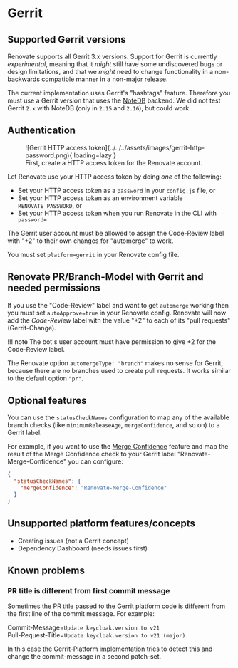 # Gerrit

## Supported Gerrit versions

Renovate supports all Gerrit 3.x versions.
Support for Gerrit is currently _experimental_, meaning that it _might_ still have some undiscovered bugs or design limitations, and that we _might_ need to change functionality in a non-backwards compatible manner in a non-major release.

The current implementation uses Gerrit's "hashtags" feature.
Therefore you must use a Gerrit version that uses the [NoteDB](https://gerrit-review.googlesource.com/Documentation/note-db.html) backend.
We did not test Gerrit `2.x` with NoteDB (only in `2.15` and `2.16`), but could work.

## Authentication

<figure markdown>
  ![Gerrit HTTP access token](../../../assets/images/gerrit-http-password.png){ loading=lazy }
  <figcaption>First, create a HTTP access token for the Renovate account.</figcaption>
</figure>

Let Renovate use your HTTP access token by doing _one_ of the following:

- Set your HTTP access token as a `password` in your `config.js` file, or
- Set your HTTP access token as an environment variable `RENOVATE_PASSWORD`, or
- Set your HTTP access token when you run Renovate in the CLI with `--password=`

The Gerrit user account must be allowed to assign the Code-Review label with "+2" to their own changes for "automerge" to work.

You must set `platform=gerrit` in your Renovate config file.

## Renovate PR/Branch-Model with Gerrit and needed permissions

If you use the "Code-Review" label and want to get `automerge` working then you must set `autoApprove=true` in your Renovate config.
Renovate will now add the _Code-Review_ label with the value "+2" to each of its "pull requests" (Gerrit-Change).

<!-- prettier-ignore -->
!!! note
    The bot's user account must have permission to give +2 for the Code-Review label.

The Renovate option `automergeType: "branch"` makes no sense for Gerrit, because there are no branches used to create pull requests.
It works similar to the default option `"pr"`.

## Optional features

You can use the `statusCheckNames` configuration to map any of the available branch checks (like `minimumReleaseAge`, `mergeConfidence`, and so on) to a Gerrit label.

For example, if you want to use the [Merge Confidence](https://docs.renovatebot.com/merge-confidence/) feature and map the result of the Merge Confidence check to your Gerrit label "Renovate-Merge-Confidence" you can configure:

```json
{
  "statusCheckNames": {
    "mergeConfidence": "Renovate-Merge-Confidence"
  }
}
```

## Unsupported platform features/concepts

- Creating issues (not a Gerrit concept)
- Dependency Dashboard (needs issues first)

## Known problems

### PR title is different from first commit message

Sometimes the PR title passed to the Gerrit platform code is different from the first line of the commit message.
For example:

Commit-Message=`Update keycloak.version to v21` \
Pull-Request-Title=`Update keycloak.version to v21 (major)`

In this case the Gerrit-Platform implementation tries to detect this and change the commit-message in a second patch-set.
